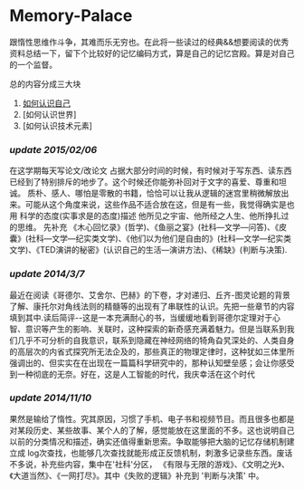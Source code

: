 Memory-Palace
=============

跟惰性思维作斗争，其难而乐无穷也。在此将一些读过的经典&&想要阅读的优秀资料总结一下，留下个比较好的记忆编码方式，算是自己的记忆宫殿。算是对自己的一个监督。

总的内容分成三大块
1. [如何认识自己](https://github.com/LiEmail/Memory-Palace/blob/master/%E5%A6%82%E4%BD%95%E8%AE%A4%E8%AF%86%E8%87%AA%E5%B7%B1.md)
2. [如何认识世界]
3. [如何认识技术元素]
### *update 2015/02/06*
在这学期每天写论文/改论文 占据大部分时间的时候，有时候对于写东西、读东西已经到了特别排斥的地步了。这个时候还你能弥补回对于文字的喜爱、尊重和坦诚。 质朴、感人、哪怕是零散的书籍，恰恰可以让我从逻辑的迷宫里稍微解放出来。可能从这个角度来说，这些作品不适合放在这，但是有一些，我觉得确实是也用 科学的态度(实事求是的态度)描述 他所见之宇宙、他所经之人生、他所挣扎过的思维。 先补充 《木心回忆录》(哲学)、《鱼丽之宴》(社科—文学—问答)、《皮囊》(社科—文学—纪实类文学)、《他们以为他们是自由的》(社科—文学—纪实类文学)、《TED演讲的秘密》(认识自己的生活—演讲方法)、《稀缺》(判断与决策).
### *update 2014/3/7*
最近在阅读《哥德尔、艾舍尔、巴赫》的下卷，才对递归、丘齐-图灵论题的背景了解、康托尔对角线法则的精髓等的出现有了串联性的认识。先把一些章节的内容填到其中.读后简评--这是一本充满耐心的书，当缓缓地看到哥德尔定理对于心智、意识等产生的影响、关联时，这种探索的新奇感充满着魅力。但是当联系到我们几乎不可分析的自我意识，联系到隐藏在神经网络的犄角旮旯深处的、人类自身的高层次的内省式探究所无法企及的，那些真正的物理定律时，这种犹如三体里所强调出的、但实实在在出现在一篇篇科学研究中的，那种认知壁垒感；会让你感受到一种彻底的无奈。好在，这是人工智能的时代，我庆幸活在这个时代
### *update 2014/11/10*
果然是输给了惰性。究其原因，习惯了手机、电子书和视频节目。而且很多也都是对某段历史、某些故事、某个人的了解，感觉能放在这里面的不多。这也说明自己以前的分类情况和描述，确实还值得重新思索。争取能够把大脑的记忆存储机制建立成 log次查找，也能够几次查找就能形成正反馈机制，刺激多记录些东西。废话不多说，补充些内容，集中在'社科'分区， 《有限与无限的游戏》、《文明之光》、《大道当然》、《一网打尽》。其中《失败的逻辑》补充到 '判断与决策' 中。
